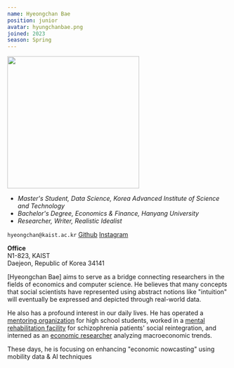```yaml
---
name: Hyeongchan Bae
position: junior
avatar: hyungchanbae.png
joined: 2023
season: Spring
---
```


<img width="300" src="{{site.baseurl}}/images/people/{{page.avatar}}" data-action="zoom">

- _Master's Student, Data Science, Korea Advanced Institute of Science and Technology_<br>
- _Bachelor's Degree, Economics & Finance, Hanyang University_<br>
- _Researcher, Writer, Realistic Idealist_

<i class="fa fa-envelope-o"></i> `hyeongchan@kaist.ac.kr`
<i class="fa fa-github" aria-hidden="true"></i>[Github](https://github.com/Rlearnchan)
<i class="fa fa-instagram" aria-hidden="true"></i>[Instagram](https://www.instagram.com/ba_eb_ae/)

**Office**<br>
N1-823, KAIST <br>
Daejeon, Republic of Korea 34141

[Hyeongchan Bae] aims to serve as a bridge connecting researchers in the fields of economics and computer science. He believes that many concepts that social scientists have represented using abstract notions like "intuition" will eventually be expressed and depicted through real-world data.

He also has a profound interest in our daily lives. He has operated a [mentoring organization](https://together.kakao.com/teams/2148) for high school students, worked in a [mental rehabilitation facility](http://www.gounnuri.net/g5/) for schizophrenia patients' social reintegration, and interned as an [economic researcher](https://www.kiet.re.kr/) analyzing macroeconomic trends.

These days, he is focusing on enhancing "economic nowcasting" using mobility data & AI techniques
